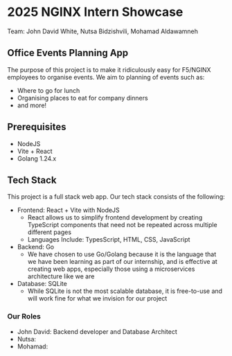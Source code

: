 # 2025 NGINX Intern Showcase
Team: John David White, Nutsa Bidzishvili, Mohamad Aldawamneh

## Office Events Planning App
The purpose of this project is to make it ridiculously easy for F5/NGINX employees to organise events. We aim to planning of events such as:
- Where to go for lunch
- Organising places to eat for company dinners
- and more!

## Prerequisites
- NodeJS
- Vite + React
- Golang 1.24.x

## Tech Stack
This project is a full stack web app. Our tech stack consists of the following:
- Frontend: React + Vite with NodeJS
  - React allows us to simplify frontend development by creating TypeScript components that need not be repeated across multiple different pages
  - Languages Include: TypesScript, HTML, CSS, JavaScript
- Backend: Go
  - We have chosen to use Go/Golang because it is the language that we have been learning as part of our internship, and is effective at creating web apps, especially those using a microservices architecture like we are
- Database: SQLite
  - While SQLite is not the most scalable database, it is free-to-use and will work fine for what we invision for our project

### Our Roles
- John David: Backend developer and Database Architect
- Nutsa:
- Mohamad:
